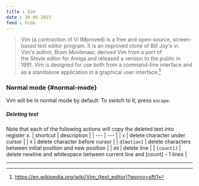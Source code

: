 ```yaml
---
title : Vim
date : 30-06-2023
feed : hide
---
```


> Vim (a contraction of Vi IMproved) is a free and open-source, screen-based text editor program. It is an improved clone of Bill Joy's vi. Vim's author, Bram Moolenaar, derived Vim from a port of the Stevie editor for Amiga and released a version to the public in 1991. Vim is designed for use both from a command-line interface and as a standalone application in a graphical user interface.[^1]

### Normal mode {#normal-mode}
Vim will be in normal mode by default. To switch to it, press `escape`. 

##### Deleting text
Note that each of the following actions will copy the deleted text into register x.
| shortcut    | description                                                              |
| ---         | ---                                                                      |
| `x`         | delete character under cursor                                            |
| `X`         | delete character before cursor                                           |
| `d[motion]` | delete characters between initial position and new position              |
| `dd`        | delete line                                                              |
| `[count]J`  | delete newline and whitespace between current line and [count] - 1 lines |


---

[^1]: https://en.wikipedia.org/wiki/Vim_(text_editor)?wprov=sfti1
